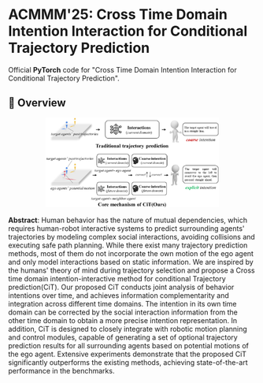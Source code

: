 # ACMMM'25: Cross Time Domain Intention Interaction for Conditional Trajectory Prediction

Official **PyTorch** code for "Cross Time Domain Intention Interaction for Conditional Trajectory Prediction".


## 🐍 Overview

<div align="center">  
  <img src="assets/human process.png" width = "70%" alt="core of model"/>
</div>

**Abstract**: Human behavior has the nature of mutual dependencies, which requires human-robot interactive systems to predict surrounding agents' trajectories by modeling complex social interactions, avoiding collisions and executing safe path planning. While there exist many trajectory prediction methods, most of them do not incorporate the own motion of the ego agent and only model interactions based on static information. We are inspired by the humans' theory of mind during trajectory selection and propose a Cross time domain intention-interactive method for conditional Trajectory prediction(CiT). Our proposed CiT conducts joint analysis of behavior intentions over time, and achieves information complementarity and integration across different time domains. The intention in its own time domain can be corrected by the social interaction information from the other time domain to obtain a more precise intention representation. In addition, CiT is designed to closely integrate with robotic motion planning and control modules, capable of generating a set of optional trajectory prediction results for all surrounding agents based on potential motions of the ego agent. Extensive experiments demonstrate that the proposed CiT significantly outperforms the existing methods, achieving state-of-the-art performance in the benchmarks.
